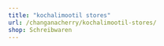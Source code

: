 ```yaml
---
title: "kochalimootil stores"
url: /changanacherry/kochalimootil-stores/
shop: Schreibwaren
---
```

